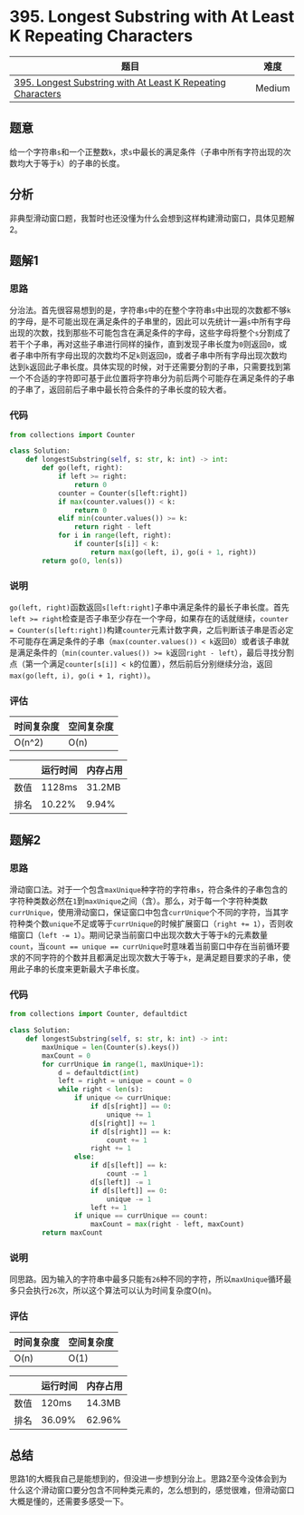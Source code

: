 # 395. Longest Substring with At Least K Repeating Characters

| 题目 | 难度 |
| ---- | ---- |
| [395. Longest Substring with At Least K Repeating Characters](https://leetcode.com/problems/longest-substring-with-at-least-k-repeating-characters/) | Medium |

## 题意

给一个字符串`s`和一个正整数`k`，求`s`中最长的满足条件（子串中所有字符出现的次数均大于等于`k`）的子串的长度。

## 分析

非典型滑动窗口题，我暂时也还没懂为什么会想到这样构建滑动窗口，具体见题解2。

## 题解1

### 思路

分治法。首先很容易想到的是，字符串`s`中的在整个字符串`s`中出现的次数都不够`k`的字母，是不可能出现在满足条件的子串里的，因此可以先统计一遍`s`中所有字母出现的次数，找到那些不可能包含在满足条件的字母，这些字母将整个`s`分割成了若干个子串，再对这些子串进行同样的操作，直到发现子串长度为`0`则返回`0`，或者子串中所有字母出现的次数均不足`k`则返回`0`，或者子串中所有字母出现次数均达到`k`返回此子串长度。具体实现的时候，对于还需要分割的子串，只需要找到第一个不合适的字符即可基于此位置将字符串分为前后两个可能存在满足条件的子串的子串了，返回前后子串中最长符合条件的子串长度的较大者。

### 代码

```python
from collections import Counter

class Solution:
    def longestSubstring(self, s: str, k: int) -> int:
        def go(left, right):
            if left >= right:
                return 0
            counter = Counter(s[left:right])
            if max(counter.values()) < k:
                return 0
            elif min(counter.values()) >= k:
                return right - left
            for i in range(left, right):
                if counter[s[i]] < k:
                    return max(go(left, i), go(i + 1, right))
        return go(0, len(s))
```

### 说明

`go(left, right)`函数返回`s[left:right]`子串中满足条件的最长子串长度。首先`left >= right`检查是否子串至少存在一个字母，如果存在的话就继续，`counter = Counter(s[left:right])`构建`counter`元素计数字典，之后判断该子串是否必定不可能存在满足条件的子串（`max(counter.values()) < k`返回`0`）或者该子串就是满足条件的（`min(counter.values()) >= k`返回`right - left`），最后寻找分割点（第一个满足`counter[s[i]] < k`的位置），然后前后分别继续分治，返回`max(go(left, i), go(i + 1, right))`。

### 评估

| 时间复杂度 | 空间复杂度 |
| ---- | ---- |
| O(n^2) | O(n) |

| | 运行时间 | 内存占用 |
| ---- | ---- | ---- |
| 数值 | 1128ms | 31.2MB |
| 排名 | 10.22% | 9.94% |

## 题解2

### 思路

滑动窗口法。对于一个包含`maxUnique`种字符的字符串`s`，符合条件的子串包含的字符种类数必然在`1`到`maxUnique`之间（含）。那么，对于每一个字符种类数`currUnique`，使用滑动窗口，保证窗口中包含`currUnique`个不同的字符，当其字符种类个数`unique`不足或等于`currUnique`的时候扩展窗口（`right += 1`），否则收缩窗口（`left -= 1`）。期间记录当前窗口中出现次数大于等于`k`的元素数量`count`，当`count == unique == currUnique`时意味着当前窗口中存在当前循环要求的不同字符的个数并且都满足出现次数大于等于`k`，是满足题目要求的子串，使用此子串的长度来更新最大子串长度。

### 代码

```python
from collections import Counter, defaultdict

class Solution:
    def longestSubstring(self, s: str, k: int) -> int:
        maxUnique = len(Counter(s).keys())
        maxCount = 0
        for currUnique in range(1, maxUnique+1):
            d = defaultdict(int)
            left = right = unique = count = 0
            while right < len(s):
                if unique <= currUnique:
                    if d[s[right]] == 0:
                        unique += 1
                    d[s[right]] += 1
                    if d[s[right]] == k:
                        count += 1
                    right += 1
                else:
                    if d[s[left]] == k:
                        count -= 1
                    d[s[left]] -= 1
                    if d[s[left]] == 0:
                        unique -= 1
                    left += 1
                if unique == currUnique == count:
                    maxCount = max(right - left, maxCount)
        return maxCount
```

### 说明

同思路。因为输入的字符串中最多只能有`26`种不同的字符，所以`maxUnique`循环最多只会执行`26`次，所以这个算法可以认为时间复杂度O(n)。

### 评估

| 时间复杂度 | 空间复杂度 |
| ---- | ---- |
| O(n) | O(1) |

| | 运行时间 | 内存占用 |
| ---- | ---- | ---- |
| 数值 | 120ms | 14.3MB |
| 排名 | 36.09% | 62.96% |

## 总结

思路1的大概我自己是能想到的，但没进一步想到分治上。思路2至今没体会到为什么这个滑动窗口要分包含不同种类元素的，怎么想到的，感觉很难，但滑动窗口大概是懂的，还需要多感受一下。
